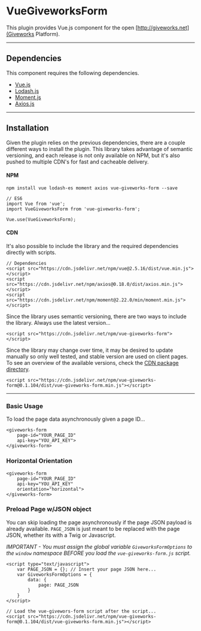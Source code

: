 # VueGiveworksForm

This plugin provides Vue.js component for the open [http://giveworks.net](Giveworks Platform).

---

## Dependencies

This component requires the following dependencies.

- [Vue.js](https://vuejs.org)
- [Lodash.js](https://lodash.com)
- [Moment.js](https://momentjs.com)
- [Axios.js](https://github.com/axios/axios)

---

## Installation

Given the plugin relies on the previous dependencies, there are a couple different ways to install the plugin. This library takes advantage of semantic versioning, and each release is not only available on NPM, but it's also pushed to multiple CDN's for fast and cacheable delivery.

#### NPM

    npm install vue lodash-es moment axios vue-giveworks-form --save

    // ES6
    import Vue from 'vue';
    import VueGiveworksForm from 'vue-giveworks-form';

    Vue.use(VueGiveworksForm);


#### CDN

It's also possible to include the library and the required dependencies directly with scripts.


    // Dependencies
    <script src="https://cdn.jsdelivr.net/npm/vue@2.5.16/dist/vue.min.js"></script>
    <script src="https://cdn.jsdelivr.net/npm/axios@0.18.0/dist/axios.min.js"></script>
    <script src="https://cdn.jsdelivr.net/npm/moment@2.22.0/min/moment.min.js"></script>

Since the library uses semantic versioning, there are two ways to include the library. Always use the latest version...

    <script src="https://cdn.jsdelivr.net/npm/vue-giveworks-form"></script>

Since the library may change over time, it may be desired to update manually so only well tested, and stable version are used on client pages. To see an overview of the available versions, check the [CDN package directory](https://www.jsdelivr.com/package/npm/vue-giveworks-form).

    <script src="https://cdn.jsdelivr.net/npm/vue-giveworks-form@0.1.104/dist/vue-giveworks-form.min.js"></script>

---

### Basic Usage

To load the page data asynchronously given a page ID...

    <giveworks-form
        page-id="YOUR_PAGE_ID"
        api-key="YOU_API_KEY">
    </giveworks-form>

### Horizontal Orientation

    <giveworks-form
        page-id="YOUR_PAGE_ID"
        api-key="YOU_API_KEY"
        orientation="horizontal">
    </giveworks-form>

### Preload Page w/JSON object

You can skip loading the page asynchronously if the page JSON payload is already available. `PAGE_JSON` is just meant to be replaced with the page JSON, whether its with a Twig or Javascript.

*IMPORTANT - You must assign the global variable `GiveworksFormOptions` to the  `window` namespace BEFORE you load the `vue-giveworks-form.js` script.*

    <script type="text/javascript">
        var PAGE_JSON = {}; // Insert your page JSON here...
        var GiveworksFormOptions = {
            data: {
                page: PAGE_JSON
            }
        }
    </script>

    // Load the vue-givewors-form script after the script...
    <script src="https://cdn.jsdelivr.net/npm/vue-giveworks-form@0.1.104/dist/vue-giveworks-form.min.js"></script>

